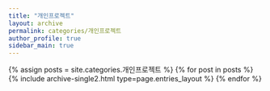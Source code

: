 ```yaml
---
title: "개인프로젝트"
layout: archive
permalink: categories/개인프로젝트
author_profile: true
sidebar_main: true
---
```


{% assign posts = site.categories.개인프로젝트 %}
{% for post in posts %} {% include archive-single2.html type=page.entries_layout %} {% endfor %}